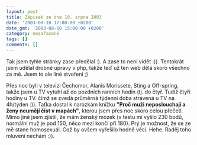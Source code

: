 ```yaml
---
layout: post
title: Zápisek ze dne 10. srpna 2003
date: '2003-08-10 17:00:00 +0200'
date_gmt: '2003-08-10 15:00:00 +0200'
category: nezařazené
tags: []
comments: []
---
```

<p>Tak jsem tyhle stránky zase předělal :). A zase to není vidět :)). Tentokrát jsem udělal drobné úpravy v php,  takže teď už ten web dělá skoro všechno za mě. Jsem to ale líné stvoření ;)</p>
<p>Přes noc byli v televizi Čechomor, Alanis Morissete, Sting a Off-spring, takže jsem u TV vytuhl až do pozdních  ranních hodin (tj. do čtyř. Tudíž čtyři hodiny u TV. čímž se zvedá průměrná týdenní doba strávená u TV na 4h/týden :)).  Taťka dostal k narozkám knížku <span style="font-weight:bold">&quot;Proč muži neposlouchají a ženy neumějí číst v mapách&quot;</span>, kterou  jsem přes noc skoro celou přečetl. Mimo jiné jsem zjistil, že mám ženský mozek (v testu mi vyšlo 230 bodů, normální  muž je pod 150, něco mezi končí při 180). Prý je možnost, že se ze mě stane homosexuál. Což by ovšem vyřešilo hodně věcí.  Hehe. Raděj toho mluvení nechám :)).</p>
